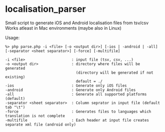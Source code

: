localisation_parser
===================

Small script to generate iOS and Android localisation files from tsv/csv
Works atleast in Mac environments (maybe also in Linux)

Usage:
```
%> php parse.php -i <file> [-o <output dir>] [-ios | -android | -all] [-separator <sheet separator>] [-force] [-multifile]

-i <file>                     : input file (tsv, csv, ...)
-o <output dir>               : directory where files will be generated
                                (directory will be generated if not existing)
                                default = ./
-ios                          : Generate only iOS files
-android                      : Generate only Android files
-all                          : Generate all supported platforms (default)
-separator <sheet separator>  : Column seprator in input file (default tab "\t")
-force                        : Generates files to languages which translation is not complete
-multifile                    : Each header at input file creates separate xml file (android only)
```


